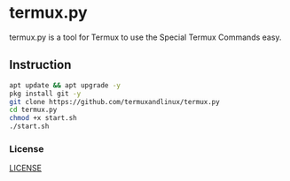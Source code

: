 # termux.py
termux.py is a tool for Termux to use the Special Termux Commands easy.

## Instruction

```bash
apt update && apt upgrade -y
pkg install git -y
git clone https://github.com/termuxandlinux/termux.py
cd termux.py
chmod +x start.sh
./start.sh
```

### License
[LICENSE](LICENSE)

